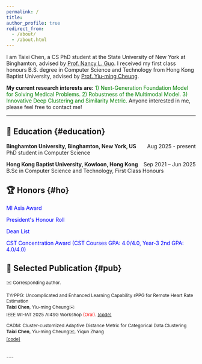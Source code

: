 ```yaml
---
permalink: /
title:
author_profile: true
redirect_from: 
  - /about/
  - /about.html
---
```

I am Taixi Chen, a CS PhD student at the State University of New York at Binghamton, advised by <a href="https://www.binghamton.edu/computer-science/people/profile.html?id=nguo1"> Prof. Nancy L. Guo</a>. I received my first class honours B.S. degree in Computer Science and Technology from Hong Kong Baptist University, advised by <a href="https://www.comp.hkbu.edu.hk/~ymc/"> Prof. Yiu-ming Cheung</a>. 

**My current research interests are:** <span style="color: Green;"> 1) Next-Generation Foundation Model for Solving Medical Problems. 2) Robustness of the Multimodal Model. 3) Innovative Deep Clustering and Similarity Metric. </span> Anyone interested in me, please feel free to contact me!

---

## 📖 Education {#education}
**Binghamton University, Binghamton, New York, US**     <span style="float: right;">Aug 2025 - present</span>
<br>
PhD student in Computer Science  

**Hong Kong Baptist University, Kowloon, Hong Kong**     <span style="float: right;">Sep 2021 – Jun 2025</span>
<br>
B.Sc in Computer Science and Technology, First Class Honours
 



## 🏆 Honors {#ho}
<span style="color: blue;"> MI Asia Award </span> 

<span style="color: blue;"> President's Honour Roll </span>  

<span style="color: blue;"> Dean List </span>  

<span style="color: blue;">CST Concentration Award (CST Courses GPA: 4.0/4.0, Year-3 2nd GPA: 4.0/4.0)</span>



## 📕 Selected Publication {#pub}

 <span style="font-size: 0.86em;">✉️ Corresponding author.</span>

<span style="font-size: 0.86em;">TYrPPG: Uncomplicated and Enhanced Learning Capability rPPG for Remote Heart Rate Estimation </span>  
<span style="font-size: 0.86em;">**Taixi Chen**, Yiu-ming Cheung✉️</span>  
<span style="font-size: 0.86em;">IEEE WI-IAT 2025 AI4SG Workshop <span style="color: red;">(Oral)</span>. [[code]](https://github.com/Taixi-CHEN/TYrPPG)</span>
<br>

<span style="font-size: 0.86em;">CADM: Cluster-customized Adaptive Distance Metric for Categorical Data Clustering </span>  
<span style="font-size: 0.86em;">**Taixi Chen**,  Yiu-ming Cheung✉️, Yiqun Zhang </span>  
<span style="font-size: 0.86em;">[[code]](https://anonymous.4open.science/r/CADM-47D8/README.md)</span>

<br>
---


<div style="width: 100%; margin: auto;">
    <script type='text/javascript' id='clustrmaps' src='//cdn.clustrmaps.com/map_v2.js?cl=ffffff&w=300&t=tt&d=oMV34JLFA3Jp3H41-As6Lgg-0IQPFESA6TJlIwAjQWs'></script>
    <br>
</div>

